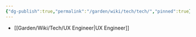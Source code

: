 ```yaml
---
{"dg-publish":true,"permalink":"/garden/wiki/tech/tech/","pinned":true}
---
```



- [[Garden/Wiki/Tech/UX Engineer\|UX Engineer]]


